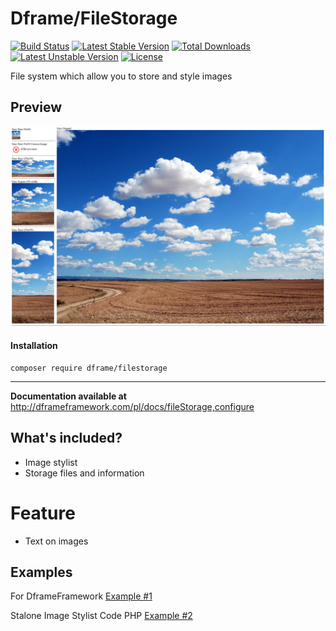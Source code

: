 Dframe/FileStorage
===================

[![Build Status](https://travis-ci.org/dframe/fileStorage.svg?branch=master)](https://travis-ci.org/dframe/fileStorage) [![Latest Stable Version](https://poser.pugx.org/dframe/fileStorage/v/stable)](https://packagist.org/packages/dframe/fileStorage) [![Total Downloads](https://poser.pugx.org/dframe/fileStorage/downloads)](https://packagist.org/packages/dframe/fileStorage) [![Latest Unstable Version](https://poser.pugx.org/dframe/fileStorage/v/unstable)](https://packagist.org/packages/dframe/fileStorage) [![License](https://poser.pugx.org/dframe/fileStorage/license)](https://packagist.org/packages/dframe/fileStorage)

File system which allow you to store and style images

## Preview
[![preview](https://github.com/dframe/fileStorage/blob/master/preview.jpg)](https://github.com/dframe/fileStorage/blob/master/preview.jpg)

#### Installation

    composer require dframe/filestorage

----------

**Documentation available at** http://dframeframework.com/pl/docs/fileStorage,configure

## What's included?
 * Image stylist
 * Storage files and information

# Feature
 * Text on images

## Examples

For DframeFramework [Example #1](https://github.com/dframe/fileStorage/tree/master/examples/example1) 

Stalone Image Stylist Code PHP [Example #2](https://github.com/dframe/fileStorage/tree/master/examples/example2) 

